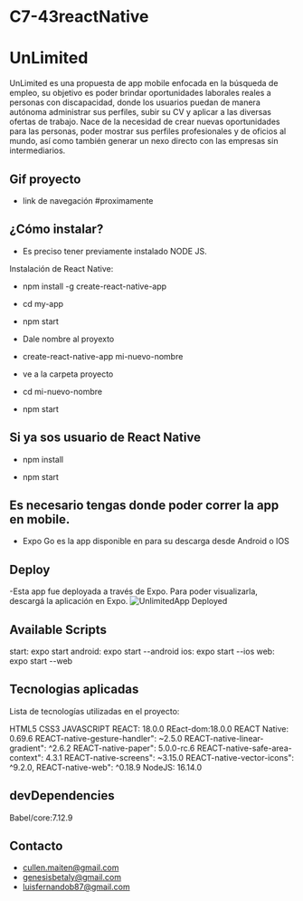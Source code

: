 # C7-43reactNative

# UnLimited

UnLimited es una propuesta de app mobile enfocada en la búsqueda de empleo, su objetivo es poder brindar oportunidades laborales reales a personas con discapacidad,
donde los usuarios puedan de manera autónoma administrar sus perfiles, subir su CV y aplicar a las diversas ofertas de trabajo.
Nace de la necesidad de crear nuevas oportunidades para las personas, poder mostrar sus perfiles profesionales y de oficios al mundo,
así como también generar un nexo directo con las empresas sin intermediarios.

## Gif proyecto
- link de navegación
#proximamente
## ¿Cómo instalar?
 - Es preciso tener previamente instalado NODE JS. 
 
Instalación de React Native:

- npm install -g create-react-native-app

 - cd my-app

 - npm start

 - Dale nombre al proyexto 
 - create-react-native-app mi-nuevo-nombre
 
 - ve a la carpeta proyecto
 - cd mi-nuevo-nombre

 - npm start

## Si ya sos usuario de React Native

 - npm install

 - npm start

## Es necesario tengas donde poder correr la app en mobile. 
- Expo Go es la app disponible en para su descarga desde Android o IOS

## Deploy
-Esta app fue deployada a través de Expo. Para poder visualizarla, descargá la aplicación en Expo.
![UnlimitedApp Deployed]("/assets/codigo-expo-app.png")


## Available Scripts
  start: expo start
  android: expo start --android
  ios: expo start --ios
  web: expo start --web
  
## Tecnologias aplicadas
Lista de tecnologías utilizadas en el proyecto:

HTML5
CSS3
JAVASCRIPT
REACT: 18.0.0
REact-dom:18.0.0
REACT Native: 0.69.6
REACT-native-gesture-handler": ~2.5.0
REACT-native-linear-gradient": ^2.6.2
REACT-native-paper": 5.0.0-rc.6
REACT-native-safe-area-context": 4.3.1
REACT-native-screens": ~3.15.0
REACT-native-vector-icons": ^9.2.0,
REACT-native-web": ^0.18.9
NodeJS: 16.14.0

## devDependencies
 Babel/core:7.12.9

## Contacto

- cullen.maiten@gmail.com
- genesisbetaly@gmail.com
- luisfernandob87@gmail.com
